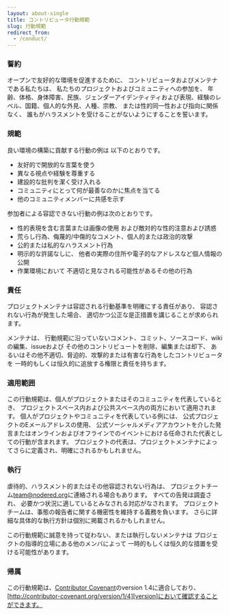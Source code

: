 ```yaml
---
layout: about-single
title: コントリビュータ行動規範
slug: 行動規範
redirect_from:
  - /conduct/
---
```


### 誓約

オープンで友好的な環境を促進するために、
コントリビュータおよびメンテナである私たちは、
私たちのプロジェクトおよびコミュニティへの参加を、
年齢、体格、身体障害、民族、ジェンダーアイデンティティおよび表現、経験のレベル、国籍、個人的な外見、人種、宗教、
または性的同一性および指向に関係なく、
誰もがハラスメントを受けることがないようにすることを誓います。

### 規範

良い環境の構築に貢献する行動の例は
以下のとおりです。

* 友好的で開放的な言葉を使う
* 異なる視点や経験を尊重する
* 建設的な批判を潔く受け入れる
* コミュニティにとって何が最善なのかに焦点を当てる
* 他のコミュニティメンバーに共感を示す

参加者による容認できない行動の例は次のとおりです。

* 性的表現を含む言葉または画像の使用
  および敵対的な性的注意および誘惑
* 荒らし行為、侮蔑的/中傷的なコメント、個人的または政治的攻撃
* 公的または私的なハラスメント行為
* 明示的な許諾なしに、
  他者の実際の住所や電子的なアドレスなど個人情報の公開
* 作業環境において
  不適切と見なされる可能性があるその他の行為

### 責任

プロジェクトメンテナは容認される行動基準を明確にする責任があり、
容認されない行為が発生した場合、
適切かつ公正な是正措置を講じることが求められます。

メンテナは、
行動規範に沿っていないコメント、コミット、ソースコード、wikiの編集、issueおよび
その他のコントリビュートを削除、編集または却下、
あるいはその他不適切、脅迫的、攻撃的または有害な行為をしたコントリビュータを
一時的もしくは恒久的に追放する権限と責任を持ちます。

### 適用範囲

この行動規範は、個人がプロジェクトまたはそのコミュニティを代表しているとき、
プロジェクトスペース内および公共スペース内の両方において適用されます。
個人がプロジェクトやコミュニティを代表している例には、
公式プロジェクトのEメールアドレスの使用、
公式ソーシャルメディアアカウントを介した発言またはオンラインおよびオフラインでのイベントにおける任命された代表としての行動が含まれます。
プロジェクトの代表は、プロジェクトメンテナによってさらに定義され、明確にされるかもしれません。

### 執行

虐待的、ハラスメント的またはその他容認されない行為は、
プロジェクトチーム[team@nodered.org](mailto:team@nodered.org)に連絡される場合もあります。
すべての告発は調査され、
必要かつ状況に適しているとみなされる対応がなされます。
プロジェクトチームは、事態の報告者に関する機密性を維持する義務を負います。
さらに詳細な具体的な執行方針は個別に掲載されるかもしれません。

この行動規範に誠意を持って従わない、または執行しないメンテナは
プロジェクトの指導的立場にある他のメンバによって
一時的もしくは恒久的な措置を受ける可能性があります。

### 帰属

この行動規範は、[Contributor Covenant][homepage]のversion 1.4に適合しており、
[http://contributor-covenant.org/version/1/4][version]において確認することができます。

[homepage]: http://contributor-covenant.org
[version]: http://contributor-covenant.org/version/1/4/

